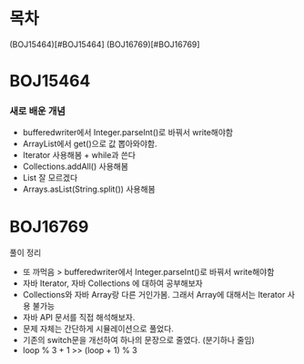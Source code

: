 # 목차
(BOJ15464)[#BOJ15464]
(BOJ16769)[#BOJ16769]

# BOJ15464
### 새로 배운 개념
- bufferedwriter에서 Integer.parseInt()로 바꿔서 write해야함
- ArrayList에서 get()으로 값 뽑아와야함.
- Iterator 사용해봄 + while과 쓴다
- Collections.addAll() 사용해봄
- List<String> 잘 모르겠다
- Arrays.asList(String.split()) 사용해봄


# BOJ16769
풀이 정리
- 또 까먹음 > bufferedwriter에서 Integer.parseInt()로 바꿔서 write해야함
- 자바 Iterator, 자바 Collections 에 대하여 공부해보자
- Collections와 자바 Array랑 다른 거인가봄. 그래서 Array에 대해서는 Iterator 사용 불가능
- 자바 API 문서를 직접 해석해보자.
- 문제 자체는 간단하게 시뮬레이션으로 풀었다.
- 기존의 switch문을 개선하여 하나의 문장으로 줄였다. (분기하나 줄임)
- loop % 3 + 1 >> (loop + 1) % 3
